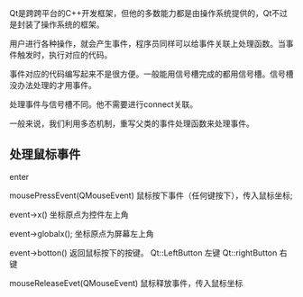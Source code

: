 Qt是跨跨平台的C++开发框架，但他的多数能力都是由操作系统提供的，Qt不过是封装了操作系统的框架。

用户进行各种操作，就会产生事件，程序员同样可以给事件关联上处理函数。当事件触发时，执行对应的代码。

事件对应的代码编写起来不是很方便。一般能用信号槽完成的都用信号槽。信号槽没办法处理的才用事件。

处理事件与信号槽不同。他不需要进行connect关联。

一般来说，我们利用多态机制，重写父类的事件处理函数来处理事件。

## 处理鼠标事件

enter 

mousePressEvent(QMouseEvent) 鼠标按下事件（任何键按下），传入鼠标坐标;

event->x() 坐标原点为控件左上角

event->globalx(); 坐标原点为屏幕左上角

event->botton() 返回鼠标按下的按键。
Qt::LeftButton 左键
Qt::rightButton 右键

mouseReleaseEvet(QMouseEvent) 鼠标释放事件，传入鼠标坐标